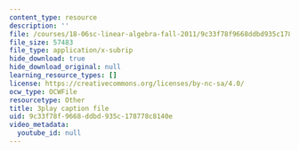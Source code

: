 ```yaml
---
content_type: resource
description: ''
file: /courses/18-06sc-linear-algebra-fall-2011/9c33f78f9668ddbd935c178778c8140e_yjBerM5jWsc.srt
file_size: 57483
file_type: application/x-subrip
hide_download: true
hide_download_original: null
learning_resource_types: []
license: https://creativecommons.org/licenses/by-nc-sa/4.0/
ocw_type: OCWFile
resourcetype: Other
title: 3play caption file
uid: 9c33f78f-9668-ddbd-935c-178778c8140e
video_metadata:
  youtube_id: null
---
```


